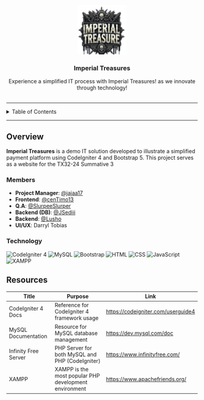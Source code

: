 <a name="readme-top"></a>

<br/>
<br/>

<div align="center">
  <a href="https://github.com/zyx-0314/">
    <img src="./public/images/LOGO.png" alt="Nyebe" width="130" height="130">
  </a>
  <h3 align="center">Imperial Treasures</h3>
</div>

<div align="center">
  Experience a simplified IT process with Imperial Treasures! as we innovate through technology!
</div>

<br/>

---

<details>
  <summary>Table of Contents</summary>
  <ol>
    <li>
      <a href="#overview">Overview</a>
      <ol>
        <li><a href="#members">Members</a></li>
        <li><a href="#technology">Technology</a></li>
      </ol>
    </li>
    <li><a href="#resources">Resources</a></li>
  </ol>
</details>

---

## Overview

**Imperial Treasures** is a demo IT solution developed to illustrate a simplified payment platform using CodeIgniter 4 and Bootstrap 5. This project serves as a website for the TX32-24 Summative 3

### Members

- **Project Manager**: [@jajaa17](https://github.com/jajaa17)
- **Frontend**: [@cenTimo13](https://github.com/cenTimo13)
- **Q.A**: [@SlurpeeSlurper](https://github.com/SlurpeeSlurper)
- **Backend (DB)**: [@JSediii](https://github.com/JSediii)
- **Backend**: [@Lusho](https://github.com/Lusho)
- **UI/UX**: Darryl Tobias


### Technology

![CodeIgniter 4](https://img.shields.io/badge/CodeIgniter-EE4623?style=for-the-badge&logo=codeigniter&logoColor=white)
![MySQL](https://img.shields.io/badge/MySQL-4479A1?style=for-the-badge&logo=mysql&logoColor=white)
![Bootstrap](https://img.shields.io/badge/Bootstrap-563D7C?style=for-the-badge&logo=bootstrap&logoColor=white)
![HTML](https://img.shields.io/badge/HTML-E34F26?style=for-the-badge&logo=html5&logoColor=white)
![CSS](https://img.shields.io/badge/CSS-1572B6?style=for-the-badge&logo=css3&logoColor=white)
![JavaScript](https://img.shields.io/badge/JavaScript-F7DF1E?style=for-the-badge&logo=javascript&logoColor=white)
![XAMPP](https://img.shields.io/badge/XAMPP-FB7A24?style=for-the-badge&logo=xampp&logoColor=white)



## Resources

| Title                | Purpose                                                  | Link              |
|----------------------|----------------------------------------------------------|-------------------|
| CodeIgniter 4 Docs   | Reference for CodeIgniter 4 framework usage              | https://codeigniter.com/userguide4 |
| MySQL Documentation  | Resource for MySQL database management                   | https://dev.mysql.com/doc          |
| Infinity Free Server | PHP Server for both MySQL and PHP (CodeIgniter)          | https://www.infinityfree.com/      |
| XAMPP                | XAMPP is the most popular PHP development environment    | https://www.apachefriends.org/     |